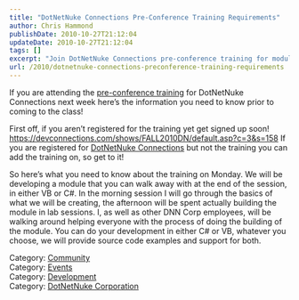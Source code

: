 ```yaml
---
title: "DotNetNuke Connections Pre-Conference Training Requirements"
author: Chris Hammond
publishDate: 2010-10-27T21:12:04
updateDate: 2010-10-27T21:12:04
tags: []
excerpt: "Join DotNetNuke Connections pre-conference training for module development in VB or C#. Get registered now to secure your spot! #DotNetNuke #Development"
url: /2010/dotnetnuke-connections-preconference-training-requirements  # Use the generated URL with year
---
```

<p>If you are attending the <a href="https://devconnections.com/shows/FALL2010DN/default.asp?c=3&s=158" target="_blank">pre-conference training</a> for DotNetNuke Connections next week here’s the information you need to know prior to coming to the class!</p> <p>First off, if you aren’t registered for the training yet get signed up soon! <a href="https://devconnections.com/shows/FALL2010DN/default.asp?c=3&s=158">https://devconnections.com/shows/FALL2010DN/default.asp?c=3&s=158</a> If you are registered for <a href="https://www.dotnetnuke.combit.ly/dnncon" target="_blank">DotNetNuke Connections</a> but not the training you can add the training on, so get to it! </p> <p>So here’s what you need to know about the training on Monday. We will be developing a module that you can walk away with at the end of the session, in either VB or C#. In the morning session I will go through the basics of what we will be creating, the afternoon will be spent actually building the module in lab sessions. I, as well as other DNN Corp employees, will be walking around helping everyone with the process of doing the building of the module. You can do your development in either C# or VB, whatever you choose, we will provide source code examples and support for both.</p> <div class="category">Category: <a href="https://www.dotnetnuke.com/Community/Blogs/tabid/825/CatID/16/Default.aspx">Community</a></div> <div class="category">Category: <a href="https://www.dotnetnuke.com/Community/Blogs/tabid/825/CatID/14/Default.aspx">Events</a></div> <div class="category">Category: <a href="https://www.dotnetnuke.com/Community/Blogs/tabid/825/CatID/9/Default.aspx">Development</a></div> <div class="category">Category: <a href="https://www.dotnetnuke.com/Community/Blogs/tabid/825/CatID/15/Default.aspx">DotNetNuke Corporation</a></div><img src="https://feeds.feedburner.com/~r/dnndaily/~4/GgDfBk0ntyo" height="1" width="1"/>


